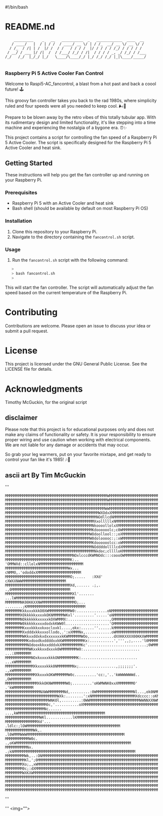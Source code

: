 #!/bin/bash
# README.nd
``` 
    _________    _   __   __________  _   ____________  ____  __ 
   / ____/   |  / | / /  / ____/ __ \/ | / /_  __/ __ \/ __ \/ / 
  / /_  / /| | /  |/ /  / /   / / / /  |/ / / / / /_/ / / / / /  
 / __/ / ___ |/ /|  /  / /___/ /_/ / /|  / / / / _, _/ /_/ / /___
/_/   /_/  |_/_/ |_/   \____/\____/_/ |_/ /_/ /_/ |_|\____/_____/
                                                                 
```
### Raspberry Pi 5 Active Cooler Fan Control

Welcome to Raspi5-AC_fancontrol, a blast from a hot past and back a coool future! 🕹️  

This groovy fan controller takes you back to the rad 1980s, where simplicity ruled and four speeds were all you needed to keep cool. 🌬️💨

Prepare to be blown away by the retro vibes of this totally tubular app. With its rudimentary design and limited functionality, it's like stepping into a time machine and experiencing the nostalgia of a bygone era. ⏰✨

This project contains a script for controlling the fan speed of a Raspberry Pi 5 Active Cooler. The script is specifically designed for the Raspberry Pi 5 Active Cooler and heat sink.

## Getting Started

These instructions will help you get the fan controller up and running on your Raspberry Pi.

### Prerequisites

- Raspberry Pi 5 with an Active Cooler and heat sink
- Bash shell (should be available by default on most Raspberry Pi OS)

### Installation

1. Clone this repository to your Raspberry Pi.
2. Navigate to the directory containing the `fancontrol.sh` script.

### Usage

1. Run the `fancontrol.sh` script with the following command:

``` bash
   >
   > bash fancontrol.sh
   >
```
This will start the fan controller. The script will automatically adjust the fan speed based on the current temperature of the Raspberry Pi.

# Contributing

Contributions are welcome. Please open an issue to discuss your idea or submit a pull request.

# License

This project is licensed under the GNU General Public License. See the LICENSE file for details.

# Acknowledgments

Timothy McGuckin, for the original script

## disclaimer

Please note that this project is for educational purposes only and does not make any claims of functionality or safety. It is your responsibility to ensure proper wiring and use caution when working with electrical components. We are not liable for any damage or accidents that may occur.

So grab your leg warmers, put on your favorite mixtape, and get ready to control your fan like it's 1985! 🎶📼

## ascii art By Tim McGuckin

''' 

    MMMMMMMMMMMMMMMMMMMMMMMMMMMMMMMMMMMMMMMMMMMMMMMWMMMMMMMMMMMMMMMMMMMMMMMMMMM
    MMMMMMMMMMMMMMMMMMMMMMMMMMMMMMMMMMMMMMMMMMMMMMMWMMMMMMMMMMMMMMMMMMMMMMMMMMM
    MMMMMMMMMMMMMMMMMMMMMMMMMMMMMMMMMMMMMMMMMMMMMMMMMMMMMMMMMMMMMMMMMMMMMMMMMMM
    MMMMMMMMMMMMMMMMMMMMMMMMMMMMMMMMMMMMMMMMMMMMMMWWMMMMMMMMMMMMMMMMMMMMMMMMMMM
    MMMMMMMMMMMMMMMMMMMMMMMMMMMMMMMMMMMMMMMMMMMWXOdxXMMMMMMMMMMMMMMMMMMMMMMMMMM 
    MMMMMMMMMMMMMMMMMMMMMMMMMMMMMMMMMMMMMMMMMMNOdllcdNMMMMMMMMMMMMMMMMMMMMMMMMM
    MMMMMMMMMMMMMMMMMMMMMMMMMMMMMMMMMMMMMMMMMXxolllllxNMMMMMMMMMMMMMMMMMMMMMMMM
    MMMMMMMMMMMMMMMMMMMMMMMMMMMMMMMMMMMMMMMMNkoooollolxXMMMMMMMMMMMMMMMMMMMMMMM
    MMMMMMMMMMMMMMMMMMMMMMMMMMMMMMMMMMMMMMMMKdoooooolc;c0WMMMMMMMMMMMMMMMMMMMMM
    MMMMMMMMMMMMMMMMMMMMMMMMMMMMMMMMMMMMMMMWOdoollool::;oXMMMMMMMMMMMMMMMMMMMMM 
    MMMMMMMMMMMMMMMMMMMMMMMMMMMMMMMMMMMMMMMW0dolooooc:;:xWMMMMMMMMMMMMMMMMMMMMM
    MMMMMMMMMMMMMMMMMMMMMMMMMMMMMMMMMMMMMMMMKdoooooolcc:xWMMMMMMMMMMMMMMMMMMMMM
    MMMMMMMMMMMMMMMMMMMMMMMMMMMMMMMMMMMMMMMMNOddddollllcdXMMMMMMMMMMMMMMMMMMMMM
    MMMMMMMMMMMMMMMMMMMMMMMMMMMMMMMMMMMMMMMMMNkdoc;clllloKMMMMMMMMMMMMMMMMMMMMM
    MMMMMMMMMMMMMMMMMMMMMMMMMMMMMMMNOxlcccdKWMNOdc:::coooOWMMMMMMMMMMMMMMMMMMMM
    MMMMMMMMMMMMMMMMMMMMMMMMMMMMMMK:..     'OMMWXd::cllolxNMMMMMMMMMMMMMMMMMMMM
    MMMMMMMMMMMMMMMMMMMMMMMMMMMMMWx...      cNMMO,.'ododdxXMMMMMMMMMMMMMMMMMMMM
    MMMMMMMMMMMMMMMMMMMMMMMMMMMMMMO;.....   :XXd'  cXWXXNWWMMMMMMMMMMMMMMMMMMMM
    MMMMMMMMMMMMMMMMMMMMMMMMMMMMMMXd,...... .;,. .,0MMMMMMMMMMMMMMMMMMMMMMMMMMM
    MMMMMMMMMMMMMMMMMMMMMMMMMMMMMMMXl'.......  ...lWMMMMMMMMMMMMMMMMMMMMMMMMMMM   
    MMMMMMMNK00KKXXNWMMMMMMMMMMMMMMMO;... ........;KMMMMMMMMMMMMMMMMMMMMMMMMMMM
    MMMMMMMKkkxxxkkkO0XWMMMMMMMMMMW0:..............oNMMMMMMMMMMMMMMMMMMMMMMMMMM
    MMMMMMMXOkkkkkxxxxkOKNMMMMMWKxl'.........'.....'oNMMMMMMMMMMMMMMMMMMMMMMMMM
    MMMMMMMNOkkkkkkxxxxxkOXWMMMX:...................,OMMMMMMMMMMMMMMMMMMMMMMMMM
    MMMMMMMW0kkkkkxxxxdodxkKWW0l....................'OMMMMMMMMMMMMMMMMMMMMMMMMM
    MMMMMMMMKxxxkkkxxkxocloxkl....,okx:......''......kMMMMMMMMMMMMMMMMMMMMMMMMM
    MMMMMMMMXxdddxkkxxxollodo,.':xXMMMNx,............oWMMMMMMMMMMMMMMMMMMMMMMMM
    MMMMMMMMWKkxxddxkxdxxxxxxxkKWMMMMMMWOo,...........dXXKKXXXX00KKXWMMMMMMMMMM
    MMMMMMMMMMKxdoodkxddddxxkKWMMMMMMMMMKx:...........',''',,;,....'l0MMMMMMMMM 
    MMMMMMMMMMNOdooxkkxxdddxkXMMMMMMMMMKc'...........................;0WMMMMMMM
    MMMMMMMMMMMWKxxkkxxdxxxk0WMMMMMMMW0:.......................... ...:XMMMMMMM
    MMMMMMMMMMMMNOxkxxxxkkkONMMMMMMMMK:..........................  ...xWMMMMMMM
    MMMMMMMMMMMMMXkxxxxkkk0NMMMMMMMNx;.................,;;;;;;;'.  .,xWMMMMMMMM
    MMMMMMMMMMMMMMXkxxxkOKWMMMMMMW0c..........'cc:,'..'kWWWWWWWd.. ,OWMMMMMMMMM
    MMMMMMMMMMMMMMMXkkOKNWMMMMMMWO;.........'oKWMWNK0xxXMMMMMMMO' .'kWMMMMMMMMM
    MMMMMMMMMMMMMMMMNXWWMMMMMMMNd,.........:0WMMMMMMMMMMMMMMMMMNl...,ok0NMMMMMM
    MMMMMMMMMMMMMMMMMMMMMMMMWXk:........':xNMMMMMMMMMMMMMMMMMMMMXdcccc::oKMMMMM
    MMMMMMMMMMMMMMMMMMMMWNKOl,.........:0WWMMMMMMMMMMMMMMMMMMMMMMMWWNNXXNWMMMMM    
    MMMMMMMMMMMMMMMMMMM0c,'...........oXMMMMMMMMMMMMMMMMMMMMMMMMMMMMMMMMMMMMMMM
    MMMMMMMMMMMMMMMMMMNc......   ...,kWMMMMMMMMMMMMMMMMMMMMMMMMMMMMMMMMMMMMMMMM
    MMMMMMMMMMMMMMMMWKl............lKMMMMMMMMMMMMMMMMMMMMMMMMMMMMMMMMMMMMMMMMMM
    MMMMMMMMMMMMMMMXd'... .ldlc:;lOWMMMMMMMMMMMMMMMMMMMMMMMMMMMMMMMMMMMMMMMMMMM
    MMMMMMMMMMMMMWk,.   .l0WMMMWWWMMMMMMMMMMMMMMMMMMMMMMMMMMMMMMMMMMMMMMMMMMMMM
    MMMMMMMMMMMW0c.  .,oKWMMMMMMMMMMMMMMMMMMMMMMMMMMMMMMMMMMMMMMMMMMMMMMMMMMMMM
    MMMMMMMMMMNx.  .;kNMMMMMMMMMMMMMMMMMMMMMMMMMMMMMMMMMMMMMMMMMMMMMMMMMMMMMMMM
    MMMMMMMMMWk,..:ONMMMMMMMMMMMMMMMMMMMMMMMMMMMMMMMMMMMMMMMMMMMMMMMMMMMMMMMMMM
    MMMMMMMMMKl,';0MMMMMMMMMMMMMMMMMMMMMMMMMMMMMMMMMMMMMMMMMMMMMMMMMMMMMMMMMMMM
    MMMMMMMMXo;,,xWMMMMMMMMMMMMMMMMMMMMMMMMMMMMMMMMMMMMMMMMMMMMMMMMMMMMMMMMMMMM
    MMMMMMMM0c;:dXMMMMMMMMMMMMMMMMMMMMMMMMMMMMMMMMMMMMMMMMMMMMMMMMMMMMMMMMMMMMM
    MMMMMMMMWXKXWMMMMMMMMMMMMMMMMMMMMMMMMMMMMMMMMMMMMMMMMMMMMMMMMMMMMMMMMMMMMMM
    MMMMMMMMMMMMMMMMMMMMMMMMMMMMMMMMMMMMMMMMMMMMMMMMMMMMMMMMMMMMMMMMMMMMMMMMMMM
    MMMMMMMMMMMMMMMMMMMMMMMMMMMMMMMMMMMMMMMMMMMMMMMMMMMMMMMMMMMMMMMMMMMMMMMMMMM
    MMMMMMMMMMMMMMMMMMMMMMMMMMMMMMMMMMMMMMMMMMMMMMMMMMMMMMMMMMMMMMMMMMMMMMMMMMM
    MMMMMMMMMMMMMMMMMMMMMMMMMMMMMMMMMMMMMMMMMMMMMMMMMMMMMMMMMMMMMMMMMMMMMMMMMMM

'''

'''
   <img="">
